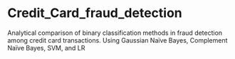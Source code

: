# Credit_Card_fraud_detection
Analytical comparison of binary classification methods in fraud detection among credit card transactions. Using Gaussian Naïve Bayes, Complement Naïve Bayes, SVM, and LR

